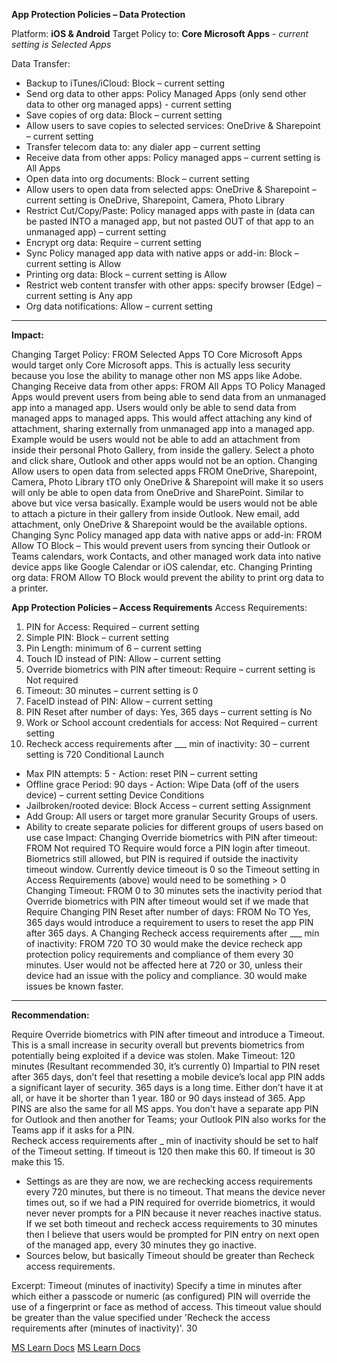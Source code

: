 **App Protection Policies – Data Protection**

Platform: **iOS & Android**
Target Policy to: **Core Microsoft Apps** - *current setting is Selected Apps*

Data Transfer:

-	Backup to iTunes/iCloud: Block – current setting
-	Send org data to other apps: Policy Managed Apps (only send other data to other org managed apps) - current setting
-	Save copies of org data: Block – current setting
-	Allow users to save copies to selected services: OneDrive & Sharepoint – current setting
-	Transfer telecom data to: any dialer app – current setting
-	Receive data from other apps: Policy managed apps – current setting is All Apps
-	Open data into org documents: Block – current setting
-	Allow users to open data from selected apps: OneDrive & Sharepoint – current setting is OneDrive, Sharepoint, Camera, Photo Library
-	Restrict Cut/Copy/Paste: Policy managed apps with paste in (data can be pasted INTO a managed app, but not pasted OUT of that app to an unmanaged app) – current setting
-	Encrypt org data: Require – current setting
-	Sync Policy managed app data with native apps or add-in: Block – current setting is Allow
-	Printing org data: Block – current setting is Allow
-	Restrict web content transfer with other apps: specify browser (Edge) – current setting is Any app
-	Org data notifications: Allow – current setting

---

**Impact:**

Changing Target Policy: FROM Selected Apps TO Core Microsoft Apps would target only Core Microsoft apps. This is actually less security because you lose the ability to manage other non MS apps like Adobe.
Changing Receive data from other apps: FROM  All Apps TO Policy Managed Apps would prevent users from being able to send data from an unmanaged app into a managed app. Users would only be able to send data from managed apps to managed apps. This would affect attaching any kind of attachment, sharing externally from unmanaged app into a managed app.  Example would be users would not be able to add an attachment from inside their personal Photo Gallery, from inside the gallery. Select a photo and click share, Outlook and other apps would not be an option. 
Changing Allow users to open data from selected apps FROM OneDrive, Sharepoint, Camera, Photo Library tTO only OneDrive & Sharepoint will make it so users will only be able to open data from OneDrive and SharePoint. Similar to above but vice versa basically. Example would be users would not be able to attach a picture in their gallery from inside Outlook. New email, add attachment, only OneDrive & Sharepoint would be the available options. 
Changing Sync Policy managed app data with native apps or add-in: FROM Allow TO Block – This would prevent users from syncing their Outlook or Teams calendars, work Contacts, and other managed work data into native device apps like Google Calendar or iOS calendar, etc. 
Changing Printing org data: FROM Allow TO Block would prevent the ability to print org data to a printer. 

**App Protection Policies – Access Requirements**
Access Requirements:
1.	PIN for Access: Required – current setting
2.	Simple PIN: Block – current setting
3.	Pin Length: minimum of 6 – current setting
4.	Touch ID instead of PIN: Allow – current setting
5.	Override biometrics with PIN after timeout: Require – current setting is Not required
6.	Timeout: 30 minutes – current setting is 0
7.	FaceID instead of PIN: Allow – current setting
8.	PIN Reset after number of days: Yes, 365 days – current setting is No
9.	Work or School account credentials for access: Not Required – current setting
10.	Recheck access requirements after ___ min of inactivity: 30 – current setting is 720
Conditional Launch
-	Max PIN attempts: 5 - Action: reset PIN – current setting
-	Offline grace Period: 90 days - Action: Wipe Data (off of the users device) – current setting
Device Conditions
-	Jailbroken/rooted device: Block Access – current setting
Assignment
-	Add Group: All users or target more granular Security Groups of users. 
-	Ability to create separate policies for different groups of users based on use case
Impact: 
Changing Override biometrics with PIN after timeout: FROM Not required TO Require would force a PIN login after timeout. Biometrics still allowed, but PIN is required if outside the inactivity timeout window. Currently device timeout is 0 so the Timeout setting in Access Requirements (above) would need to be something > 0 
Changing Timeout: FROM 0 to 30 minutes sets the inactivity period that Override biometrics with PIN after timeout would set if we made that Require
Changing  PIN Reset after number of days: FROM No TO Yes, 365 days would introduce a requirement to users to reset the app PIN after 365 days. A 
Changing Recheck access requirements after ___ min of inactivity: FROM 720 TO 30 would make the device recheck app protection policy requirements and compliance of them every 30 minutes. User would not be affected here at 720 or 30, unless their device had an issue with the policy and compliance. 30 would make issues be known faster. 

---

**Recommendation:**

Require Override biometrics with PIN after timeout and introduce a Timeout. This is a small increase in security overall but prevents biometrics from potentially being exploited if a device was stolen.
Make Timeout: 120 minutes (Resultant recommended 30, it’s currently 0)
 Impartial to PIN reset after 365 days, don’t feel that resetting a mobile device’s local app PIN adds a significant layer of security. 365 days is a long time. Either don’t have it at all, or have it be shorter than 1 year. 180 or 90 days instead of 365. App PINS are also the same for all MS apps. You don’t have a separate app PIN for Outlook and then another for Teams; your Outlook PIN also works for the Teams app if it asks for a PIN.  
Recheck access requirements after _ min of inactivity should be set to half of the Timeout setting. If timeout is 120 then make this 60. If timeout is 30 make this 15. 
-	Settings as are they are now, we are rechecking access requirements every 720 minutes, but there is no timeout. That means the device never times out, so if we had a PIN required for override biometrics, it would never never prompts for a PIN because it never reaches inactive status. If we set both timeout and recheck access requirements to 30 minutes then I believe that users would be prompted for PIN entry on next open of the managed app, every 30 minutes they go inactive. 
-	Sources below, but basically Timeout should be greater than Recheck access requirements. 

Excerpt:
Timeout (minutes of inactivity)	Specify a time in minutes after which either a passcode or numeric (as configured) PIN will override the use of a fingerprint or face as method of access. This timeout value should be greater than the value specified under 'Recheck the access requirements after (minutes of inactivity)'.	30

[MS Learn Docs](https://learn.microsoft.com/en-us/mem/intune/apps/app-protection-policy-settings-ios)
[MS Learn Docs](https://learn.microsoft.com/en-us/mem/intune/apps/app-protection-policy)

